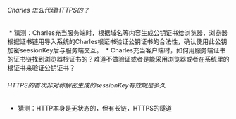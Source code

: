 ###### Charles 怎么代理HTTPS的？ 
  * 猜测：Charles充当服务端时，根据域名等内容生成公钥证书给浏览器，浏览器根据证书链用导入系统的Charles根证书验证公钥证书的合法性，确认使用此公钥加密seesionKey后与服务端交互。
  * Charles充当客户端时，如何用服务端证书的证书链找到浏览器根证书的？难道不做验证或者是能采用浏览器或者在系统里的根证书来验证公钥证书？
  
###### HTTPS的首次非对称解密生成的sessionKey有效期是多久
  * 猜测：HTTP本身是无状态的，但有长链，HTTPS的隧道
